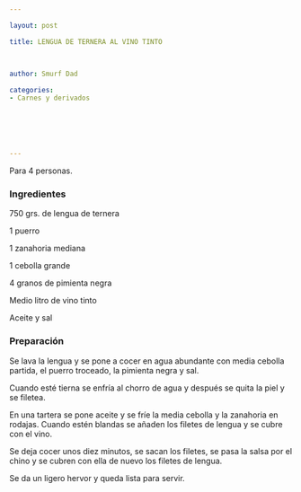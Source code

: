 ```yaml
---

layout: post

title: LENGUA DE TERNERA AL VINO TINTO



author: Smurf Dad

categories:
- Carnes y derivados






---
```


Para 4 personas.

<h3>Ingredientes</h3>

750 grs. de lengua de ternera

1 puerro

1 zanahoria mediana

1 cebolla grande

4 granos de pimienta negra

Medio litro de vino tinto

Aceite y sal

<h3>Preparación</h3>

Se lava la lengua y se pone a cocer en agua abundante con media cebolla partida, el puerro troceado, la pimienta negra y sal.

Cuando esté tierna se enfría al chorro de agua y después se quita la piel y se filetea.

En una tartera se pone aceite y se fríe la media cebolla y la zanahoria en rodajas. Cuando estén blandas se añaden los filetes de lengua y se cubre con el vino.

Se deja cocer unos diez minutos, se sacan los filetes, se pasa la salsa por el chino y se cubren con ella de nuevo los filetes de lengua.

Se da un ligero hervor y queda lista para servir.